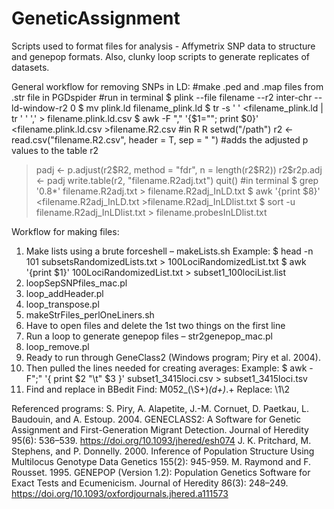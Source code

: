 # GeneticAssignment
Scripts used to format files for analysis - Affymetrix SNP data to structure and genepop formats. Also, clunky loop scripts to generate replicates of datasets.

General workflow for removing SNPs in LD:
#make .ped and .map files from .str file in PGDspider
#run in terminal
$ plink --file filename --r2 inter-chr --ld-window-r2 0
$ mv plink.ld filename_plink.ld
$ tr -s ' ' <filename_plink.ld | tr ' ' ',' > filename.plink.ld.csv
$ awk -F "," '{$1=""; print $0}' <filename.plink.ld.csv >filename.R2.csv
#in R
R
setwd("/path")
r2 <- read.csv("filename.R2.csv", header = T, sep = " ")
#adds the adjusted p values to the table r2
> padj <- p.adjust(r2$R2, method = "fdr", n = length(r2$R2))
> r2$r2p.adj <- padj
> write.table(r2, "filename.R2adj.txt")
> quit()
#in terminal
$ grep '0\.8*' filename.R2adj.txt > filename.R2adj_InLD.txt
$ awk '{print $8}' <filename.R2adj_InLD.txt >filename.R2adj_InLDlist.txt
$ sort -u filename.R2adj_InLDlist.txt > filename.probesInLDlist.txt

Workflow for making files:
1. Make lists using a brute forceshell – makeLists.sh
  Example:
  $ head -n 101 subsetsRandomizedLists.txt > 100LociRandomizedList.txt
  $ awk '{print $1}' 100LociRandomizedList.txt > subset1_100lociList.list
2. loopSepSNPfiles_mac.pl
3. loop_addHeader.pl
4. loop_transpose.pl
5. makeStrFiles_perlOneLiners.sh
6. Have to open files and delete the 1st two things on the first line
7. Run a loop to generate genepop files – str2genepop_mac.pl
9. loop_remove.pl
10. Ready to run through GeneClass2 (Windows program; Piry et al. 2004).
11. Then pulled the lines needed for creating averages:
  Example:
  $ awk -F";" '{ print $2 "\t" $3 }' subset1_3415loci.csv > subset1_3415loci.tsv
12. Find and replace in BBedit
  Find: M052_(\S+)_(d+)_.+
  Replace: \1\2

Referenced programs:
S. Piry, A. Alapetite, J.-M. Cornuet, D. Paetkau, L. Baudouin, and A. Estoup. 2004. GENECLASS2: A Software for Genetic Assignment and First-Generation Migrant Detection. Journal of Heredity 95(6): 536–539. https://doi.org/10.1093/jhered/esh074
J. K. Pritchard, M. Stephens, and P. Donnelly. 2000. Inference of Population Structure Using Multilocus Genotype Data
Genetics 155(2): 945-959.
M. Raymond and F. Rousset. 1995. GENEPOP (Version 1.2): Population Genetics Software for Exact Tests and Ecumenicism. Journal of Heredity 86(3): 248–249. https://doi.org/10.1093/oxfordjournals.jhered.a111573
